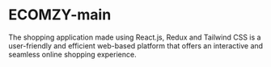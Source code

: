 # ECOMZY-main
 The shopping application made using React.js, Redux and Tailwind CSS is a user-friendly and efficient web-based platform that offers an interactive and seamless online shopping experience.
